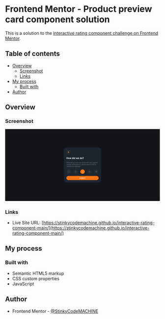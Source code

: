 # Frontend Mentor - Product preview card component solution

This is a solution to the [Interactive rating component challenge on Frontend Mentor](https://www.frontendmentor.io/challenges/interactive-rating-component-koxpeBUmI).

## Table of contents

- [Overview](#overview)
  - [Screenshot](#screenshot)
  - [Links](#links)
- [My process](#my-process)
  - [Built with](#built-with)
- [Author](#author)

## Overview

### Screenshot

![](./screenshot.png)

### Links

- Live Site URL: [https://stinkycodemachine.github.io/interactive-rating-component-main/](https://stinkycodemachine.github.io/interactive-rating-component-main/)


## My process

### Built with

- Semantic HTML5 markup
- CSS custom properties
- JavaScript
## Author

- Frontend Mentor - [@StinkyCodeMACHINE](https://www.frontendmentor.io/profile/StinkyCodeMACHINE)

